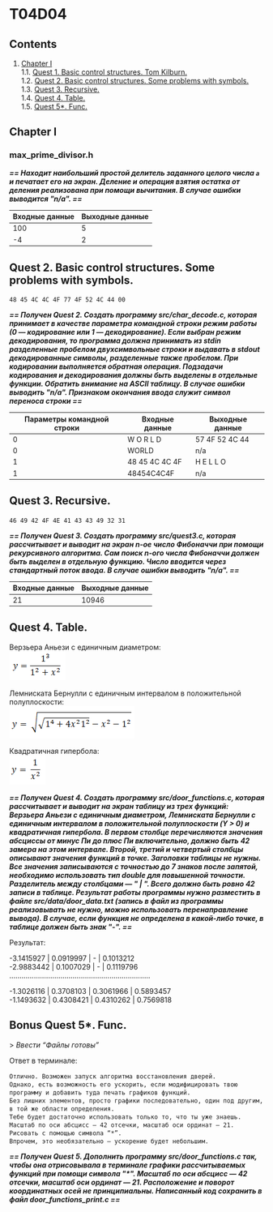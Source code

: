 # T04D04


## Contents

1. [Chapter I](#chapter-iii) \
    1.1. [Quest 1. Basic control structures. Tom Kilburn.](#quest-1-basic-control-structures-tom-kilburn)  
    1.2. [Quest 2. Basic control structures. Some problems with symbols.](#quest-2-basic-control-structures-some-problems-with-symbols)  
    1.3. [Quest 3. Recursive.](#quest-3-recursive)  
    1.4. [Quest 4. Table.](#quest-4-table)  
    1.5. [Quest 5*. Func.](#bonus-quest-5-func)



## Chapter I
### max_prime_divisor.h
***== Находит наибольший простой делитель заданного целого числа `a` и печатает его на экран. Деление и операция взятия остатка от деления реализована при помощи вычитания. В случае ошибки выводится "n/a". ==***

| Входные данные | Выходные данные |
| ------ | ------ |
| 100 | 5 |
| -4 | 2 |


## Quest 2. Basic control structures. Some problems with symbols.

    48 45 4C 4C 4F 77 4F 52 4C 44 00

***== Получен Quest 2. Создать программу src/char_decode.c, которая принимает в качестве 
параметра командной строки режим работы (0 — кодирование или 1 — декодирование). 
Если выбран режим декодирования, то программа должна принимать из stdin разделенные 
пробелом двухсимвольные строки и выдавать в stdout декодированные символы, разделенные 
также пробелом. При кодировании выполняется обратная операция. Подзадачи кодирования и 
декодирования должны быть выделены в отдельные функции. Обратить внимание на ASCII таблицу. 
В случае ошибки выводить "n/a". Признаком окончания ввода служит символ переноса строки ==***

| Параметры командной строки | Входные данные | Выходные данные |
| ------ | ------ | ------ |
| 0 | W O R L D | 57 4F 52 4C 44 |
| 0 | WORLD | n/a |
| 1 | 48 45 4C 4C 4F | H E L L O |
| 1 | 48454C4C4F | n/a |


## Quest 3. Recursive.

    46 49 42 4F 4E 41 43 43 49 32 31

***== Получен Quest 3. Создать программу src/quest3.c, которая рассчитывает и выводит на экран n-ое число Фибоначчи при помощи рекурсивного алгоритма. Сам поиск n-ого числа Фибоначчи должен быть выделен в отдельную функцию. Число вводится через стандартный поток ввода. В случае ошибки выводить "n/a". ==***

| Входные данные | Выходные данные |
| ------ | ------ |
| 21 | 10946 |


## Quest 4. Table.

Верзьера Аньези с единичным диаметром: \
![Верзьера Аньези](misc/images/va.png) 

Лемниската Бернулли с единичным интервалом в положительной полуплоскости: \
![Лемниската Бернулли](misc/images/lb.png) 

Квадратичная гипербола: \
![Квадратичная гипербола](misc/images/g.png) 

***== Получен Quest 4. Создать программу src/door_functions.c, которая рассчитывает и выводит на экран таблицу из трех функций: Верзьера Аньези с единичным диаметром, Лемниската Бернулли с единичным интервалом в положительной полуплоскости (Y > 0) и квадратичная гипербола. В первом столбце перечисляются значения абсциссы от минус Пи до плюс Пи включительно, должно быть 42 замера на этом интервале. Второй, третий и четвертый столбцы описывают значения функций в точке. Заголовки таблицы не нужны. Все значения записываются с точностью до 7 знаков после запятой, необходимо использовать тип double для повышенной точности. Разделитель между столбцами — " | ". Всего должно быть ровно 42 записи в таблице. Результат работы программы нужно разместить в файле src/data/door_data.txt (запись в файл из программы реализовывать не нужно, можно использовать перенаправление вывода). В случае, если функция не определена в какой-либо точке, в таблице должен быть знак "-". ==***

Результат:

-3.1415927 | 0.0919997 | - | 0.1013212<br/>
-2.9883442 | 0.1007029 | - | 0.1119796<br/>
.....................................................................

-1.3026116 | 0.3708103 | 0.3061966 | 0.5893457<br/>
-1.1493632 | 0.4308421 | 0.4310262 | 0.7569818


## Bonus Quest 5*. Func.

\> *Ввести “Файлы готовы”*

Ответ в терминале: 

    Отлично. Возможен запуск алгоритма восстановления дверей. 
    Однако, есть возможность его ускорить, если модифицировать твою программу и добавить туда печать графиков функций.
    Без лишних элементов, просто графики последовательно, один под другим, в той же области определения.
    Тебе будет достаточно использовать только то, что ты уже знаешь. 
    Масштаб по оси абсцисс — 42 отсечки, масштаб оси ординат — 21. 
    Рисовать с помощью символа “*”. 
    Впрочем, это необязательно — ускорение будет небольшим. 

***== Получен Quest 5. Дополнить программу src/door_functions.c так, чтобы она отрисовывала в терминале графики рассчитываемых функций при помощи символа "\*". Масштаб по оси абсцисс — 42 отсечки, масштаб оси ординат — 21. Расположение и поворот координатных осей не принципиальны. Написанный код сохранить в файл door_functions_print.c ==***

